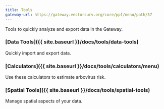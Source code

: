 ```yaml
---
title: Tools
gateway-url: https://gateway.vectorsurv.org/core/ppf/menu/path/57
---
```


Tools to quickly analyze and export data in the Gateway.

### [Data Tools]({{ site.baseurl }}/docs/tools/data-tools)

Quickly import and export data.

### [Calculators]({{ site.baseurl }}/docs/tools/calculators/menu)

Use these calculators to estimate arbovirus risk.

### [Spatial Tools]({{ site.baseurl }}/docs/tools/spatial-tools)

Manage spatial aspects of your data.
